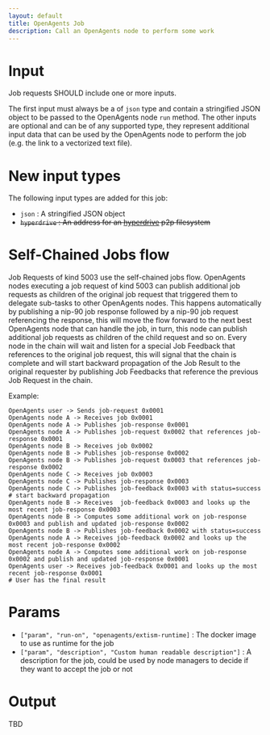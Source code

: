 ```yaml
---
layout: default
title: OpenAgents Job
description: Call an OpenAgents node to perform some work
---
```


# Input

Job requests SHOULD include one or more inputs. 

The first input must always be a of `json` type and contain a stringified JSON object to be passed to the OpenAgents node `run` method.
The other inputs are optional and can be of any supported type, they represent additional input data that can be used by the OpenAgents node to perform the job (e.g. the link to a vectorized text file).


# New input types
The following input types are added for this job:
- `json` : A stringified JSON object
- ~~`hyperdrive` : An address for an [hyperdrive](https://github.com/holepunchto/hyperdrive) p2p filesystem~~


# Self-Chained Jobs flow

Job Requests of kind 5003 use the self-chained jobs flow.
OpenAgents nodes executing a job request of kind 5003 can publish additional job requests as children of the original job request that triggered them to delegate sub-tasks to other OpenAgents nodes.
This happens automatically by publishing a nip-90 job response followed by a nip-90 job request referencing the response, this will move the flow forward to the next best OpenAgents node that can handle the job, in turn, this node can publish additional job requests as children of the child request and so on.
Every node in the chain will wait and listen for a special Job Feedback that references to the original job request, this will signal that the chain is complete and will start backward propagation of the Job Result to the original requester by publishing Job Feedbacks that reference the previous Job Request in the chain.

Example:
```
OpenAgents user -> Sends job-request 0x0001
OpenAgents node A -> Receives job 0x0001
OpenAgents node A -> Publishes job-response 0x0001
OpenAgents node A -> Publishes job-request 0x0002 that references job-response 0x0001
OpenAgents node B -> Receives job 0x0002
OpenAgents node B -> Publishes job-response 0x0002
OpenAgents node B -> Publishes job-request 0x0003 that references job-response 0x0002
OpenAgents node C -> Receives job 0x0003
OpenAgents node C -> Publishes job-response 0x0003
OpenAgents node C -> Publishes job-feedback 0x0003 with status=success 
# start backward propagation
OpenAgents node B -> Receives  job-feedback 0x0003 and looks up the most recent job-response 0x0003
OpenAgents node B -> Computes some additional work on job-response 0x0003 and publish and updated job-response 0x0002
OpenAgents node B -> Publishes job-feedback 0x0002 with status=success
OpenAgents node A -> Receives job-feedback 0x0002 and looks up the most recent job-response 0x0002
OpenAgents node A -> Computes some additional work on job-response 0x0002 and publish and updated job-response 0x0001
OpenAgents user -> Receives job-feedback 0x0001 and looks up the most recent job-response 0x0001
# User has the final result
```

# Params
- `["param", "run-on", "openagents/extism-runtime]` : The docker image to use as runtime for the job 
- `["param", "description", "Custom human readable description"]` : A description for the job, could be used by node managers to decide if they want to accept the job or not



# Output

TBD

